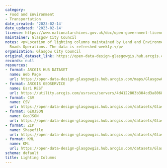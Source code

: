 ```yaml
---
category:
- Food and Environment
- Transportation
date_created: '2023-02-14'
date_updated: '2023-02-14'
license: https://www.nationalarchives.gov.uk/doc/open-government-licence/version/3/
maintainer: Glasgow City Council
notes: <p>Location of lighting columns maintained by Land and Environmental Services
  Roads Operations. The data is refreshed weekly.</p>
organization: Glasgow City Council
original_dataset_link: https://open-data-design-glasgowgis.hub.arcgis.com/maps/GlasgowGIS::lighting-columns-1
records: null
resources:
- format: ARCGIS HUB DATASET
  name: Web Page
  url: https://open-data-design-glasgowgis.hub.arcgis.com/maps/GlasgowGIS::lighting-columns-1
- format: ARCGIS GEOSERVICE
  name: Esri REST
  url: https://utility.arcgis.com/usrsvcs/servers/4d4122803b304cd3a80684a08d0a9143/rest/services/OPEN_DATA/Lighting_Columns/MapServer/0
- format: CSV
  name: CSV
  url: https://open-data-design-glasgowgis.hub.arcgis.com/datasets/GlasgowGIS::lighting-columns-1.csv?where=1=1&outSR=%7B%22latestWkid%22%3A27700%2C%22wkid%22%3A27700%7D
- format: GEOJSON
  name: GeoJSON
  url: https://open-data-design-glasgowgis.hub.arcgis.com/datasets/GlasgowGIS::lighting-columns-1.geojson?where=1=1&outSR=%7B%22latestWkid%22%3A27700%2C%22wkid%22%3A27700%7D
- format: ZIP
  name: Shapefile
  url: https://open-data-design-glasgowgis.hub.arcgis.com/datasets/GlasgowGIS::lighting-columns-1.zip?where=1=1&outSR=%7B%22latestWkid%22%3A27700%2C%22wkid%22%3A27700%7D
- format: KML
  name: KML
  url: https://open-data-design-glasgowgis.hub.arcgis.com/datasets/GlasgowGIS::lighting-columns-1.kml?where=1=1&outSR=%7B%22latestWkid%22%3A27700%2C%22wkid%22%3A27700%7D
schema: default
title: Lighting Columns
---
```

